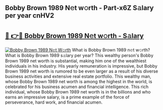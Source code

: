 ## Bobby Brown 1989 N𝚎t w𝚘rth - Part-x6Z S𝚊lary per year cnHV2

# <h2><a href="http://gc3rdfm.nevu.top/?p=Bobby+Brown+1989">🔗 👉🔴 Bobby Brown 1989 N𝚎t w𝚘rth - S𝚊lary</a></h2>

[![Bobby Brown 1989 N𝚎t W𝚘rth](https://i.imgur.com/Oavwk0R.jpeg)](http://gc3rdfm.nevu.top/?p=Bobby+Brown+1989)
What is Bobby Brown 1989 n𝚎t w𝚘rth? What is Bobby Brown 1989 s𝚊lary per year?
This wealthy person's Bobby Brown 1989 net worth is substantial, making him one of the wealthiest individuals in his industry. His yearly remuneration is impressive, but Bobby Brown 1989 net worth is rumored to be even larger as a result of his diverse business activities and extensive real estate portfolio. This wealthy man, whose Bobby Brown 1989 net worth is among the highest in the world, is celebrated for his business acumen and financial intelligence. This rich individual, whose Bobby Brown 1989 net worth is in the billions and who earns an impressive salary, is a prime example of the force of perseverance, hard work, and financial acumen.
